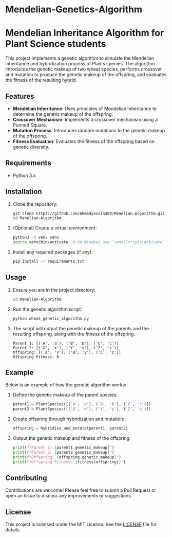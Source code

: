# Mendelian-Genetics-Algorithm

# Mendelian Inheritance Algorithm for Plant Science students

This project implements a genetic algorithm to simulate the Mendelian inheritance and hybridization process of Plants species. The algorithm introduces the genetic makeup of two wheat species, performs crossover and mutation to produce the genetic makeup of the offspring, and evaluates the fitness of the resulting hybrid.

## Features

- **Mendelian Inheritance**: Uses principles of Mendelian inheritance to determine the genetic makeup of the offspring.
- **Crossover Mechanism**: Implements a crossover mechanism using a Punnett Square.
- **Mutation Process**: Introduces random mutations to the genetic makeup of the offspring.
- **Fitness Evaluation**: Evaluates the fitness of the offspring based on genetic diversity.

## Requirements

- Python 3.x

## Installation

1. Clone the repository:

    ```sh
    git clone https://github.com/Ahmedyassin300/Menelian-Algorithm.git
    cd Menelian-Algorithm
    ```

2. (Optional) Create a virtual environment:

    ```sh
    python3 -m venv venv
    source venv/bin/activate  # On Windows use `venv\Scripts\activate`
    ```

3. Install any required packages (if any):

    ```sh
    pip install -r requirements.txt
    ```

## Usage

1. Ensure you are in the project directory:

    ```sh
    cd Menelian-Algorithm
    ```

2. Run the genetic algorithm script:

    ```sh
    python wheat_genetic_algorithm.py
    ```

3. The script will output the genetic makeup of the parents and the resulting offspring, along with the fitness of the offspring.

    ```plaintext
    Parent 1: [('A', 'a'), ('B', 'b'), ('C', 'c')]
    Parent 2: [('X', 'x'), ('Y', 'y'), ('Z', 'z')]
    Offspring: [('A', 'x'), ('B', 'y'), ('C', 'z')]
    Offspring Fitness: 6
    ```

## Example

Below is an example of how the genetic algorithm works:

1. Define the genetic makeup of the parent species:

    ```python
    parent1 = PlantSpecies([('A', 'a'), ('B', 'b'), ('C', 'c')])
    parent2 = PlantSpecies([('X', 'x'), ('Y', 'y'), ('Z', 'z')])
    ```

2. Create offspring through hybridization and mutation:

    ```python
    offspring = hybridize_and_mutate(parent1, parent2)
    ```

3. Output the genetic makeup and fitness of the offspring:

    ```python
    print(f"Parent 1: {parent1.genetic_makeup}")
    print(f"Parent 2: {parent2.genetic_makeup}")
    print(f"Offspring: {offspring.genetic_makeup}")
    print(f"Offspring Fitness: {fitness(offspring)}")
    ```

## Contributing

Contributions are welcome! Please feel free to submit a Pull Request or open an Issue to discuss any improvements or suggestions.

## License

This project is licensed under the MIT License. See the [LICENSE](LICENSE) file for details.


